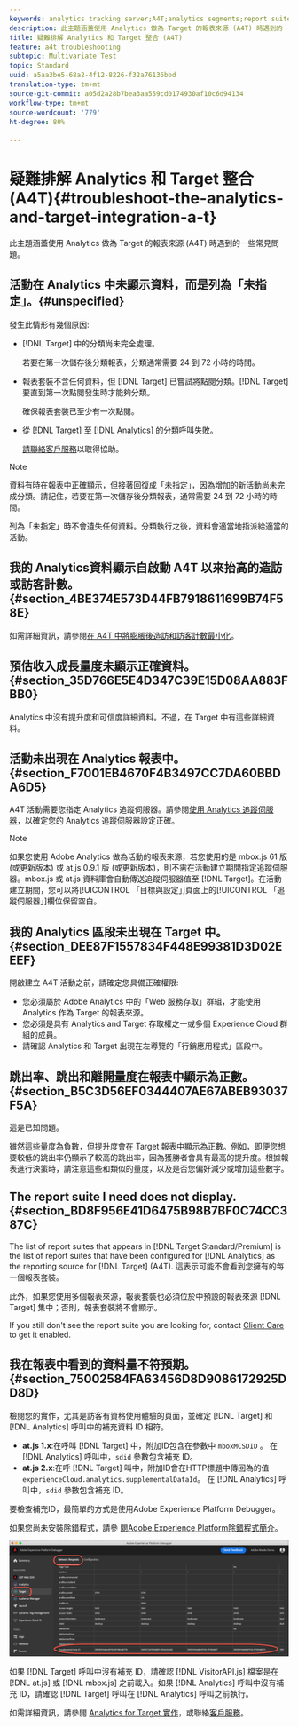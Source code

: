 ```yaml
---
keywords: analytics tracking server;A4T;analytics segments;report suites;incorrect data;orphaned;sdid;VisitorAPI.js;mboxMCSDID;phantom;unspecified
description: 此主題涵蓋使用 Analytics 做為 Target 的報表來源 (A4T) 時遇到的一些常見問題。
title: 疑難排解 Analytics 和 Target 整合 (A4T)
feature: a4t troubleshooting
subtopic: Multivariate Test
topic: Standard
uuid: a5aa3be5-68a2-4f12-8226-f32a76136bbd
translation-type: tm+mt
source-git-commit: a05d2a28b7bea3aa559cd0174930af10c6d94134
workflow-type: tm+mt
source-wordcount: '779'
ht-degree: 80%

---
```



# 疑難排解 Analytics 和 Target 整合 (A4T){#troubleshoot-the-analytics-and-target-integration-a-t}

此主題涵蓋使用 Analytics 做為 Target 的報表來源 (A4T) 時遇到的一些常見問題。

## 活動在 Analytics 中未顯示資料，而是列為「未指定」。{#unspecified}

發生此情形有幾個原因:

* [!DNL Target] 中的分類尚未完全處理。

   若要在第一次儲存後分類報表，分類通常需要 24 到 72 小時的時間。

* 報表套裝不含任何資料，但 [!DNL Target] 已嘗試將點閱分類。[!DNL Target] 要直到第一次點閱發生時才能夠分類。

   確保報表套裝已至少有一次點閱。

* 從 [!DNL Target] 至 [!DNL Analytics] 的分類呼叫失敗。

   [請聯絡客戶服務](/help/cmp-resources-and-contact-information.md#reference_ACA3391A00EF467B87930A450050077C)以取得協助。

>[!NOTE]
>
>資料有時在報表中正確顯示，但接著回復成「未指定」，因為增加的新活動尚未完成分類。請記住，若要在第一次儲存後分類報表，通常需要 24 到 72 小時的時間。
>
>列為「未指定」時不會遺失任何資料。分類執行之後，資料會適當地指派給適當的活動。

## 我的 Analytics資料顯示自啟動 A4T 以來抬高的造訪或訪客計數。 {#section_4BE374E573D44FB7918611699B74F58E}

如需詳細資訊，請參閱[在 A4T 中將膨脹後造訪和訪客計數最小化](/help/c-integrating-target-with-mac/a4t/c-a4t-troubleshooting/minimizing-inflated-visit-and-visitor-counts-a4t.md#concept_A515C2DE126E44B6AD97754C2C6D5235)。

## 預估收入成長量度未顯示正確資料。{#section_35D766E5E4D347C39E15D08AA883FBB0}

Analytics 中沒有提升度和可信度詳細資料。不過，在 Target 中有這些詳細資料。

## 活動未出現在 Analytics 報表中。 {#section_F7001EB4670F4B3497CC7DA60BBDA6D5}

A4T 活動需要您指定 Analytics 追蹤伺服器。請參閱[使用 Analytics 追蹤伺服器](/help/c-integrating-target-with-mac/a4t/analytics-tracking-server.md#task_72077BA7E93C4A65A715A18F32228823)，以確定您的 Analytics 追蹤伺服器設定正確。

>[!NOTE]
>
>如果您使用 Adobe Analytics 做為活動的報表來源，若您使用的是 mbox.js 61 版 (或更新版本) 或 at.js 0.9.1 版 (或更新版本)，則不需在活動建立期間指定追蹤伺服器。mbox.js 或 at.js 資料庫會自動傳送追蹤伺服器值至 [!DNL Target]。在活動建立期間，您可以將[!UICONTROL 「目標與設定」]頁面上的[!UICONTROL 「追蹤伺服器」]欄位保留空白。

## 我的 Analytics 區段未出現在 Target 中。 {#section_DEE87F1557834F448E99381D3D02EEEF}

開啟建立 A4T 活動之前，請確定您具備正確權限:

* 您必須屬於 Adobe Analytics 中的「Web 服務存取」群組，才能使用 Analytics 作為 Target 的報表來源。
* 您必須是具有 Analytics and Target 存取權之一或多個 Experience Cloud 群組的成員。
* 請確認 Analytics 和 Target 出現在左導覽的「行銷應用程式」區段中。

## 跳出率、跳出和離開量度在報表中顯示為正數。 {#section_B5C3D56EF0344407AE67ABEB93037F5A}

這是已知問題。

雖然這些量度為負數，但提升度會在 Target 報表中顯示為正數。例如，即便您想要較低的跳出率仍顯示了較高的跳出率，因為獲勝者會具有最高的提升度。根據報表進行決策時，請注意這些和類似的量度，以及是否您偏好減少或增加這些數字。

## The report suite I need does not display. {#section_BD8F956E41D6475B98B7BF0C74CC387C}

The list of report suites that appears in [!DNL Target Standard/Premium] is the list of report suites that have been configured for [!DNL Analytics] as the reporting source for [!DNL Target] (A4T). 這表示可能不會看到您擁有的每一個報表套裝。

此外，如果您使用多個報表來源，報表套裝也必須位於中預設的報表來源 [!DNL Target] 集中；否則，報表套裝將不會顯示。

If you still don&#39;t see the report suite you are looking for, contact [Client Care](/help/cmp-resources-and-contact-information.md#reference_ACA3391A00EF467B87930A450050077C) to get it enabled.

## 我在報表中看到的資料量不符預期。{#section_75002584FA63456D8D9086172925DD8D}

檢閱您的實作，尤其是訪客有資格使用體驗的頁面，並確定 [!DNL Target] 和 [!DNL Analytics] 呼叫中的補充資料 ID 相符。

* **at.js 1.x**:在呼叫 [!DNL Target] 中，附加ID包含在參數中 `mboxMCSDID` 。 在 [!DNL Analytics] 呼叫中，`sdid` 參數包含補充 ID。
* **at.js 2.x**:在呼 [!DNL Target] 叫中，附加ID會在HTTP標題中傳回為的值 `experienceCloud.analytics.supplementalDataId`。 在 [!DNL Analytics] 呼叫中，`sdid` 參數包含補充 ID。

要檢查補充ID，最簡單的方式是使用Adobe Experience Platform Debugger。

如果您尚未安裝除錯程式，請參 [閱Adobe Experience Platform除錯程式簡介](https://experienceleague.adobe.com/docs/platform-learn/tutorials/data-ingestion/web-sdk/introduction-to-the-experience-platform-debugger.html)。

![除錯程式](/help/c-integrating-target-with-mac/a4t/assets/debugger.png)

如果 [!DNL Target] 呼叫中沒有補充 ID，請確認 [!DNL VisitorAPI.js] 檔案是在 [!DNL at.js] 或 [!DNL mbox.js] 之前載入。如果 [!DNL Analytics] 呼叫中沒有補充 ID，請確認 [!DNL Target] 呼叫在 [!DNL Analytics] 呼叫之前執行。

如需詳細資訊，請參閱 [Analytics for Target 實作](/help/c-integrating-target-with-mac/a4t/a4timplementation.md#concept_CE78750AC2A4487D8ACD9369B3EAC85A)，或聯絡[客戶服務](/help/cmp-resources-and-contact-information.md#reference_ACA3391A00EF467B87930A450050077C)。
